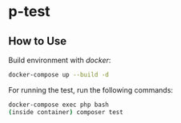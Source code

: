 # p-test

## How to Use

Build environment with *docker*:

```bash
docker-compose up --build -d
```

For running the test, run the following commands:

```bash
docker-compose exec php bash
(inside container) composer test
```

